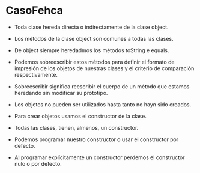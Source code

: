 # CasoFehca

- Toda clase hereda directa o indirectamente de la clase object.

- Los métodos de la clase object son comunes a todas las clases.

- De object siempre heredadmos los métodos toString e equals.

- Podemos sobreescribir estos métodos para definir el formato de impresión de los objetos de nuestras clases y el criterio de comparación respectivamente.

- Sobreescribir significa reescribir el cuerpo de un método que estamos heredando sin modificar su prototipo.

- Los objetos no pueden ser utilizados hasta tanto no hayn sido creados.

- Para crear objetos usamos el constructor de la clase.

- Todas las clases, tienen, almenos, un constructor.

- Podemos programar nuestro constructor o usar el constructor por defecto.

- Al programar explícitamente un constructor perdemos el constructor nulo o por defecto.